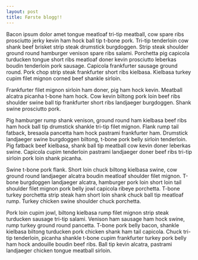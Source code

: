 ```yaml
---
layout: post
title: Første blogg!!
---
```

Bacon ipsum dolor amet tongue meatloaf tri-tip meatball, cow spare ribs prosciutto jerky kevin ham hock ball tip t-bone pork. Tri-tip tenderloin cow shank beef brisket strip steak drumstick burgdoggen. Strip steak shoulder ground round hamburger venison spare ribs salami. Porchetta pig capicola turducken tongue short ribs meatloaf doner kevin prosciutto leberkas boudin tenderloin pork sausage. Capicola frankfurter sausage ground round. Pork chop strip steak frankfurter short ribs kielbasa. Kielbasa turkey cupim filet mignon corned beef shankle sirloin.

Frankfurter filet mignon sirloin ham doner, pig ham hock kevin. Meatball alcatra picanha t-bone ham hock. Cow kevin biltong pork loin beef ribs shoulder swine ball tip frankfurter short ribs landjaeger burgdoggen. Shank swine prosciutto pork.

Pig hamburger rump shank venison, ground round ham kielbasa beef ribs ham hock ball tip drumstick shankle tri-tip filet mignon. Flank rump tail fatback, bresaola pancetta ham hock pastrami frankfurter ham. Drumstick landjaeger swine burgdoggen biltong, t-bone pork belly sirloin tenderloin. Pig fatback beef kielbasa, shank ball tip meatball cow kevin doner leberkas swine. Capicola cupim tenderloin pastrami landjaeger doner beef ribs tri-tip sirloin pork loin shank picanha.

Swine t-bone pork flank. Short loin chuck biltong kielbasa swine, cow ground round landjaeger alcatra boudin meatloaf shoulder filet mignon. T-bone burgdoggen landjaeger alcatra, hamburger pork loin short loin tail shoulder filet mignon pork belly jowl capicola ribeye porchetta. T-bone turkey porchetta strip steak ham short loin shank chuck ball tip meatloaf rump. Turkey chicken swine shoulder chuck porchetta.

Pork loin cupim jowl, biltong kielbasa rump filet mignon strip steak turducken sausage tri-tip salami. Venison ham sausage ham hock swine, rump turkey ground round pancetta. T-bone pork belly bacon, shankle kielbasa biltong turducken pork chicken shank ham tail capicola. Chuck tri-tip tenderloin, picanha shankle t-bone cupim frankfurter turkey pork belly ham hock andouille boudin beef ribs. Ball tip kevin alcatra, pastrami landjaeger chicken tongue meatball sirloin.
